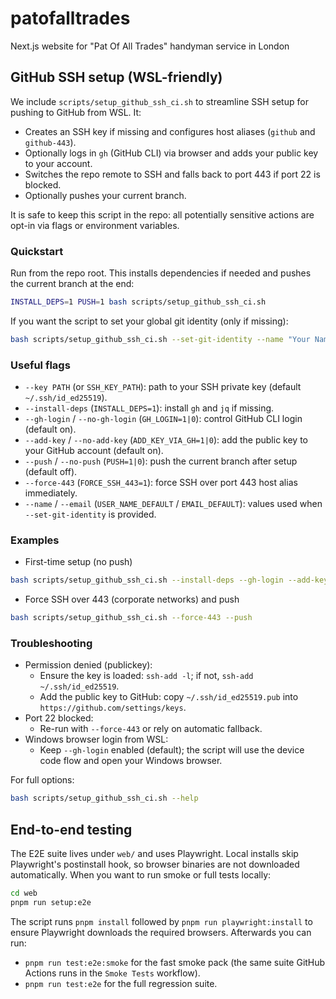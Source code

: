 # patofalltrades
 Next.js website for "Pat Of All Trades" handyman service in London

## GitHub SSH setup (WSL-friendly)

We include `scripts/setup_github_ssh_ci.sh` to streamline SSH setup for pushing to GitHub from WSL. It:
- Creates an SSH key if missing and configures host aliases (`github` and `github-443`).
- Optionally logs in `gh` (GitHub CLI) via browser and adds your public key to your account.
- Switches the repo remote to SSH and falls back to port 443 if port 22 is blocked.
- Optionally pushes your current branch.

It is safe to keep this script in the repo: all potentially sensitive actions are opt-in via flags or environment variables.

### Quickstart

Run from the repo root. This installs dependencies if needed and pushes the current branch at the end:
```bash
INSTALL_DEPS=1 PUSH=1 bash scripts/setup_github_ssh_ci.sh
```

If you want the script to set your global git identity (only if missing):
```bash
bash scripts/setup_github_ssh_ci.sh --set-git-identity --name "Your Name" --email you@example.com
```

### Useful flags
- `--key PATH` (or `SSH_KEY_PATH`): path to your SSH private key (default `~/.ssh/id_ed25519`).
- `--install-deps` (`INSTALL_DEPS=1`): install `gh` and `jq` if missing.
- `--gh-login` / `--no-gh-login` (`GH_LOGIN=1|0`): control GitHub CLI login (default on).
- `--add-key` / `--no-add-key` (`ADD_KEY_VIA_GH=1|0`): add the public key to your GitHub account (default on).
- `--push` / `--no-push` (`PUSH=1|0`): push the current branch after setup (default off).
- `--force-443` (`FORCE_SSH_443=1`): force SSH over port 443 host alias immediately.
- `--name` / `--email` (`USER_NAME_DEFAULT` / `EMAIL_DEFAULT`): values used when `--set-git-identity` is provided.

### Examples
- First-time setup (no push)
```bash
bash scripts/setup_github_ssh_ci.sh --install-deps --gh-login --add-key
```
- Force SSH over 443 (corporate networks) and push
```bash
bash scripts/setup_github_ssh_ci.sh --force-443 --push
```

### Troubleshooting
- Permission denied (publickey):
  - Ensure the key is loaded: `ssh-add -l`; if not, `ssh-add ~/.ssh/id_ed25519`.
  - Add the public key to GitHub: copy `~/.ssh/id_ed25519.pub` into `https://github.com/settings/keys`.
- Port 22 blocked:
  - Re-run with `--force-443` or rely on automatic fallback.
- Windows browser login from WSL:
  - Keep `--gh-login` enabled (default); the script will use the device code flow and open your Windows browser.

For full options:
```bash
bash scripts/setup_github_ssh_ci.sh --help
```

## End-to-end testing

The E2E suite lives under `web/` and uses Playwright. Local installs skip Playwright's postinstall hook, so browser binaries are not downloaded automatically. When you want to run smoke or full tests locally:

```bash
cd web
pnpm run setup:e2e
```

The script runs `pnpm install` followed by `pnpm run playwright:install` to ensure Playwright downloads the required browsers. Afterwards you can run:

- `pnpm run test:e2e:smoke` for the fast smoke pack (the same suite GitHub Actions runs in the `Smoke Tests` workflow).
- `pnpm run test:e2e` for the full regression suite.
